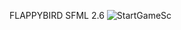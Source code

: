 FLAPPYBIRD SFML 2.6
![StartGameSc](https://github.com/GeorgeNechifor/FlappyBird-SFML/assets/104721791/9c4f6b35-50a2-4beb-93e2-80327cdd7603)
